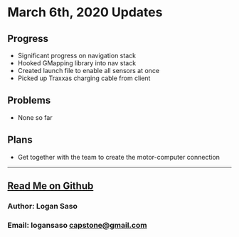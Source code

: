 # March 6th, 2020 Updates

## Progress

* Significant progress on navigation stack
* Hooked GMapping library into nav stack
* Created launch file to enable all sensors at once
* Picked up Traxxas charging cable from client

## Problems

* None so far

## Plans

* Get together with the team to create the motor-computer connection

----
## [Read Me on Github](https://github.com/loganintech/self-driving/blob/master/weekly-blogs/logan/03-06-2020.md)

### Author: Logan Saso
### Email: logansaso capstone@gmail.com

